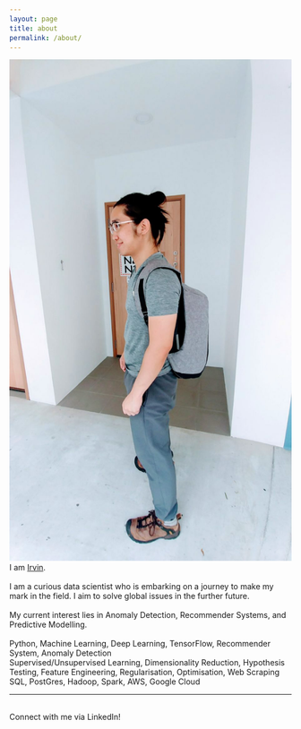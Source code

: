 ```yaml
---
layout: page
title: about
permalink: /about/
---
```


<img class="col one right" src="/img/prof_pic.jpg">

<br/>
I am <a href="http://linkedin.com/in/irvintmd" target="blank">Irvin</a>.<br>
<br>
I am a curious data scientist who is embarking on a journey to make my mark in the field. I aim to solve global issues in the further future. <br>
<br>
My current interest lies in Anomaly Detection, Recommender Systems, and Predictive Modelling. <br>
<br>
Python, Machine Learning, Deep Learning, TensorFlow, Recommender System, Anomaly Detection<br>
Supervised/Unsupervised Learning, Dimensionality Reduction, Hypothesis Testing, Feature 
Engineering, Regularisation, Optimisation, Web Scraping<br>
SQL, PostGres, Hadoop, Spark, AWS, Google Cloud


<br/>
<hr/>
<br/>
<span class="contacticon center">
	<a href="mailto:irvin_e@hotmail.com"><i class="fa fa-envelope-square"></i></a>
	<a href="https://github.com/irvintmd" target="_blank"><i class="fa fa-github-square"></i></a>
	<a href="https://www.linkedin.com/in/irvintmd" target="_blank"><i class="fa fa-linkedin-square"></i></a>
	<span title="Kaggle"><a href="https://www.kaggle.com/irvintmd" target="_blank"><i class="fa fa-meh-o"></i></a></span>
	<!-- <a href="http://tumblr.com" target="_blank"><i class="fa fa-tumblr-square"></i></a>
	<a href="https://twitter.com" target="_blank"><i class="fa fa-twitter-square"></i></a> -->
</span>

<div class="col three caption">
	Connect with me via LinkedIn!
</div>

